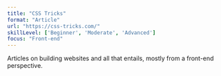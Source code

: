 ```yaml
---
title: "CSS Tricks"
format: "Article"
url: "https://css-tricks.com/"
skillLevel: ['Beginner', 'Moderate', 'Advanced']
focus: "Front-end"
---
```


Articles on building websites and all that entails, mostly from a front-end perspective.
